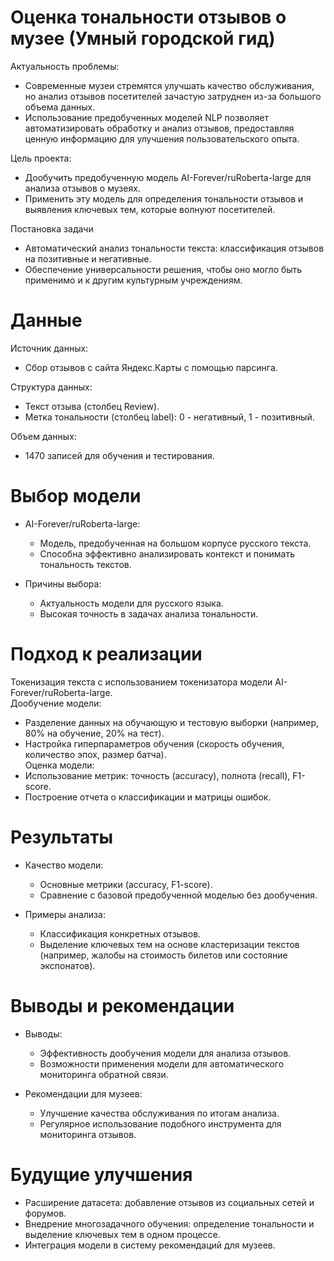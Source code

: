 # Оценка тональности отзывов о музее (Умный городской гид)

Актуальность проблемы:  
  - Современные музеи стремятся улучшать качество обслуживания, но анализ отзывов посетителей зачастую затруднен из-за большого объема данных.  
  - Использование предобученных моделей NLP позволяет автоматизировать обработку и анализ отзывов, предоставляя ценную информацию для улучшения пользовательского опыта.


Цель проекта:  
  - Дообучить предобученную модель AI-Forever/ruRoberta-large для анализа отзывов о музеях.  
  - Применить эту модель для определения тональности отзывов и выявления ключевых тем, которые волнуют посетителей.


Постановка задачи  
- Автоматический анализ тональности текста: классификация отзывов на позитивные и негативные.
- Обеспечение универсальности решения, чтобы оно могло быть применимо и к другим культурным учреждениям.  

# Данные  
Источник данных:   
  - Сбор отзывов с сайта Яндекс.Карты с помощью парсинга.  

Структура данных:  
  - Текст отзыва (столбец Review).  
  - Метка тональности (столбец label): 0 - негативный, 1 - позитивный.  

Объем данных:  
  - 1470 записей для обучения и тестирования.  

# Выбор модели  
- AI-Forever/ruRoberta-large:  
  - Модель, предобученная на большом корпусе русского текста.  
  - Способна эффективно анализировать контекст и понимать тональность текстов.  

- Причины выбора:  
  - Актуальность модели для русского языка.  
  - Высокая точность в задачах анализа тональности.  

# Подход к реализации  
Токенизация текста с использованием токенизатора модели AI-Forever/ruRoberta-large.  
Дообучение модели:  
  - Разделение данных на обучающую и тестовую выборки (например, 80% на обучение, 20% на тест).  
  - Настройка гиперпараметров обучения (скорость обучения, количество эпох, размер батча).  
Оценка модели:  
  - Использование метрик: точность (accuracy), полнота (recall), F1-score.  
  - Построение отчета о классификации и матрицы ошибок.

    
# Результаты  
- Качество модели:  
  - Основные метрики (accuracy, F1-score).  
  - Сравнение с базовой предобученной моделью без дообучения.  

- Примеры анализа:  
  - Классификация конкретных отзывов.  
  - Выделение ключевых тем на основе кластеризации текстов (например, жалобы на стоимость билетов или состояние экспонатов).  

# Выводы и рекомендации  
- Выводы:  
  - Эффективность дообучения модели для анализа отзывов.  
  - Возможности применения модели для автоматического мониторинга обратной связи.  

- Рекомендации для музеев:  
  - Улучшение качества обслуживания по итогам анализа.  
  - Регулярное использование подобного инструмента для мониторинга отзывов.  

# Будущие улучшения  
- Расширение датасета: добавление отзывов из социальных сетей и форумов.  
- Внедрение многозадачного обучения: определение тональности и выделение ключевых тем в одном процессе.  
- Интеграция модели в систему рекомендаций для музеев.  

